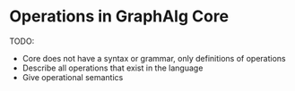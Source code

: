 # Operations in GraphAlg Core
TODO:
- Core does not have a syntax or grammar, only definitions of operations
- Describe all operations that exist in the language
- Give operational semantics
